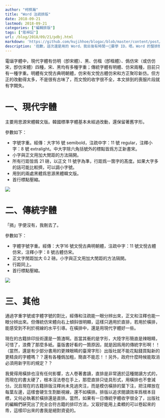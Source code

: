 ```yaml
---
author: "柯棋瀚"
title: "Word 注疏排版"
date: 2018-09-21
lastmod: 2018-09-21
categories: ["編輯排版"]
tags: ["彫梓記"]
url: /blog/2018/09/21/pdbj.html
markdown: 'https://github.com/kujihhoe/blogac/blob/master/content/post/2018-09-21-pdbj.md'
description: '抱歉，這次還是用的 Word，我㠯後有時閒一𡧡要學 ID，嗯。Word 的豎排簡直辣眼睛，只能用橫排了。'
---
```


電匘字體中，現代字體有仿明（卽宋體）、黑、仿楷（卽楷體）、僞仿宋（或仿仿宋，卽仿宋體）四種，宋、黑均有多種字重；傳統字體有明體、仿宋兩種，目前只有一種字重。明軆有文悅古典明朝體，仿宋有文悅古體仿宋和方正聚珍新仿。但方正的改動得太多，不是很有古味了，而文悅的收字很不全，本文排到的喪服片段就有字闕失。

# 一、現代字體

主要用思源宋體韓文版。韓國標準字體基本未經過改動，還保留著舊字形。

參數如下：

- 字號字重。經傳：大字16 號 semibold，注疏中字：11 號 regular，注釋小字：8 號 extralight。中大字除六角括號外的標點皆爲方正新書宋。
- 小字與正文用加大閒距的方法隔開。
- 所有行距皆爲 21 磅，以正文 11 號字為準，行距爲一箇字的髙度。如果大字多的話可能比較擠，可以調小字號。
- 用到的兩處黑體爲思源黑體韓文版。
- 首行標點壓縮。

![](https://www.superbed.cn/pic/5be2f8429dc6d6b928f1a342)

# 二、傳統字體

「搹」字便沒有，我刪去了。

參數如下：

- 字體字號字重。經傳：大字16 號文悅古典明朝體，注疏中字：11 號文悅古體仿宋，注釋小字：8 號古體仿宋。
- 正文字閒距加大 0.2 磅。小字與正文用加大閒距的方法隔開。
- 行距同上。
- 首行標點壓縮。

![](https://www.superbed.cn/pic/5be2f87c9dc6d6b928f1a343)

# 三、其他

通過字重字號或字體字號的對比，經傳和注疏能一眼分辨出來，正文和注釋也能一眼分辨出來。但傳統仿宋體向右上傾斜很明顯，這樣只適用於直排，若用於橫排，能感受到不利於視線的水平引導。在橫排中，還是用現代字體好一些。

現在的古籍排印技術還是一箇渣啊。首當其衝的是字形，大陸字形簡直是辣眼睛，可惜了，浪費了那麼多紙。臺版書好看的一箇原因，就是因爲用的傳統字形啊！！（當然，還是有少部分書用的更辣眼睛的臺灣字形）出版社就不能花點錢買點新的更精良的字體嗎？？還有各種僞加粗，簡直不能忍！！另外，政府什麼時候能取消必須用新字形的規定？？

我覺得用橫排也沒有任何影響，古人卷著書讀，直排是非常適於這種閱讀方式的，而現在的書太硬了，根本沒法卷在手上，那麼直排只徒具形式，用橫排也不會減分。況且現在的古籍排版注釋尚未見過夾注，而是模仿橫排的葉下注，把注釋放在每葉左邊，這樣會硬生生割斷視線，還不如橫排。排版以追求閱讀效率爲根本目標，又何必執著於橫排還是直排。當然，如果有一日傳統字體收字很全了，出版社的編輯們硏究出了完全合符古籍的排印方法，又㝡好能用上柔輭的可以卷起來的帋，這樣印出來的書我是絕對資瓷的。

